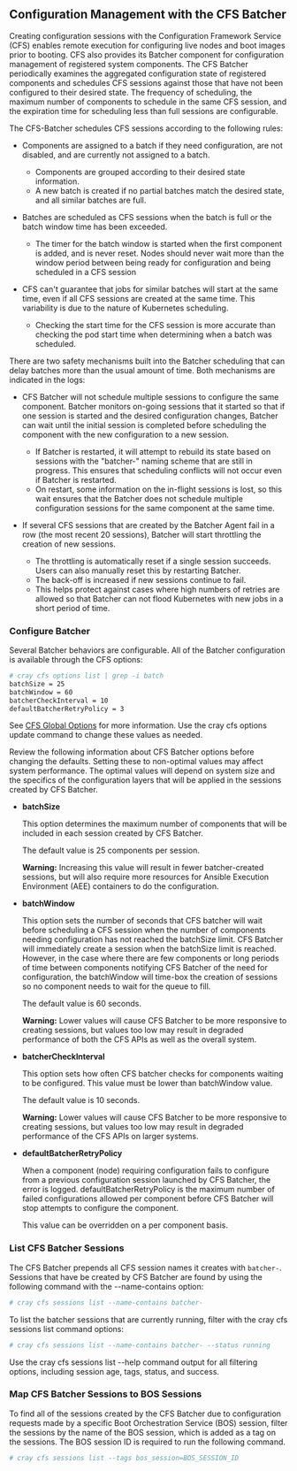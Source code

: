 ## Configuration Management with the CFS Batcher

Creating configuration sessions with the Configuration Framework Service \(CFS\) enables remote execution for configuring live nodes and boot images prior to booting. CFS also provides its Batcher component for configuration management of registered system components. The CFS Batcher periodically examines the aggregated configuration state of registered components and schedules CFS sessions against those that have not been configured to their desired state. The frequency of scheduling, the maximum number of components to schedule in the same CFS session, and the expiration time for scheduling less than full sessions are configurable.

The CFS-Batcher schedules CFS sessions according to the following rules:

-   Components are assigned to a batch if they need configuration, are not disabled, and are currently not assigned to a batch.
    -   Components are grouped according to their desired state information.
    -   A new batch is created if no partial batches match the desired state, and all similar batches are full.

-   Batches are scheduled as CFS sessions when the batch is full or the batch window time has been exceeded.
    -   The timer for the batch window is started when the first component is added, and is never reset. Nodes should never wait more than the window period between being ready for configuration and being scheduled in a CFS session

-   CFS can't guarantee that jobs for similar batches will start at the same time, even if all CFS sessions are created at the same time. This variability is due to the nature of Kubernetes scheduling.
    -   Checking the start time for the CFS session is more accurate than checking the pod start time when determining when a batch was scheduled.

There are two safety mechanisms built into the Batcher scheduling that can delay batches more than the usual amount of time. Both mechanisms are indicated in the logs:

-   CFS Batcher will not schedule multiple sessions to configure the same component. Batcher monitors on-going sessions that it started so that if one session is started and the desired configuration changes, Batcher can wait until the initial session is completed before scheduling the component with the new configuration to a new session.
    -   If Batcher is restarted, it will attempt to rebuild its state based on sessions with the "batcher-" naming scheme that are still in progress. This ensures that scheduling conflicts will not occur even if Batcher is restarted.
    -   On restart, some information on the in-flight sessions is lost, so this wait ensures that the Batcher does not schedule multiple configuration sessions for the same component at the same time.

-   If several CFS sessions that are created by the Batcher Agent fail in a row \(the most recent 20 sessions\), Batcher will start throttling the creation of new sessions.
    -   The throttling is automatically reset if a single session succeeds. Users can also manually reset this by restarting Batcher.
    -   The back-off is increased if new sessions continue to fail.
    -   This helps protect against cases where high numbers of retries are allowed so that Batcher can not flood Kubernetes with new jobs in a short period of time.

### Configure Batcher

Several Batcher behaviors are configurable. All of the Batcher configuration is available through the CFS options:

```bash
# cray cfs options list | grep -i batch
batchSize = 25
batchWindow = 60
batcherCheckInterval = 10
defaultBatcherRetryPolicy = 3
```

See [CFS Global Options](CFS_Global_Options.md) for more information. Use the cray cfs options update command to change these values as needed.

Review the following information about CFS Batcher options before changing the defaults. Setting these to non-optimal values may affect system performance. The optimal values will depend on system size and the specifics of the configuration layers that will be applied in the sessions created by CFS Batcher.

-   **batchSize**

    This option determines the maximum number of components that will be included in each session created by CFS Batcher.

    The default value is 25 components per session.

    **Warning:** Increasing this value will result in fewer batcher-created sessions, but will also require more resources for Ansible Execution Environment \(AEE\) containers to do the configuration.


-   **batchWindow**

    This option sets the number of seconds that CFS batcher will wait before scheduling a CFS session when the number of components needing configuration has not reached the batchSize limit. CFS Batcher will immediately create a session when the batchSize limit is reached. However, in the case where there are few components or long periods of time between components notifying CFS Batcher of the need for configuration, the batchWindow will time-box the creation of sessions so no component needs to wait for the queue to fill.

    The default value is 60 seconds.

    **Warning:** Lower values will cause CFS Batcher to be more responsive to creating sessions, but values too low may result in degraded performance of both the CFS APIs as well as the overall system.


-   **batcherCheckInterval**

    This option sets how often CFS batcher checks for components waiting to be configured. This value must be lower than batchWindow value.

    The default value is 10 seconds.

    **Warning:** Lower values will cause CFS Batcher to be more responsive to creating sessions, but values too low may result in degraded performance of the CFS APIs on larger systems.


-   **defaultBatcherRetryPolicy**

    When a component \(node\) requiring configuration fails to configure from a previous configuration session launched by CFS Batcher, the error is logged. defaultBatcherRetryPolicy is the maximum number of failed configurations allowed per component before CFS Batcher will stop attempts to configure the component.

    This value can be overridden on a per component basis.


### List CFS Batcher Sessions

The CFS Batcher prepends all CFS session names it creates with `batcher-`. Sessions that have be created by CFS Batcher are found by using the following command with the --name-contains option:

```bash
# cray cfs sessions list --name-contains batcher-
```

To list the batcher sessions that are currently running, filter with the cray cfs sessions list command options:

```bash
# cray cfs sessions list --name-contains batcher- --status running
```

Use the cray cfs sessions list --help command output for all filtering options, including session age, tags, status, and success.

### Map CFS Batcher Sessions to BOS Sessions

To find all of the sessions created by the CFS Batcher due to configuration requests made by a specific Boot Orchestration Service \(BOS\) session, filter the sessions by the name of the BOS session, which is added as a tag on the sessions. The BOS session ID is required to run the following command.

```bash
# cray cfs sessions list --tags bos_session=BOS_SESSION_ID
```


